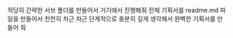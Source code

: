 적당히 간략한 서브 폴더를 만들어서 거기에서 진행해줘
전체 기획서를 readme.md 파일을 만들어서 천천히 차근 차근 단계적으로 충분히 깊게 생각해서 완벽한 기획서를 만들어 줘  